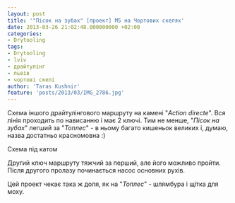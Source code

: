 ```yaml
---
layout: post
title: '"Пісок на зубах" [проект] М5 на Чортових скелях'
date: 2013-03-26 21:02:48.000000000 +02:00
categories:
- Drytooling
tags:
- Drytooling
- lviv
- драйтулінг
- львів
- чортові скелі
author: 'Taras Kushnir'
feature: 'posts/2013/03/IMG_2786.jpg'
---
```


Схема іншого драйтулінгового маршруту на камені "<em>Action directe</em>". Вся лінія проходить по нависанню і має 2 ключі. Тим не менше, "<em>Пісок на зубах</em>" легший за "<em>Топлес</em>" - в ньому багато кишеньок великих і, думаю, назва достатньо красномовна :)

Схема під катом

<!--more-->

Другий ключ маршруту тяжчий за перший, але його можливо пройти. Після другого пролазу починається насос основних рухів.

Цей проект чекає така ж доля, як на "<em>Топлес</em>" - шлямбура і щітка для моху.
